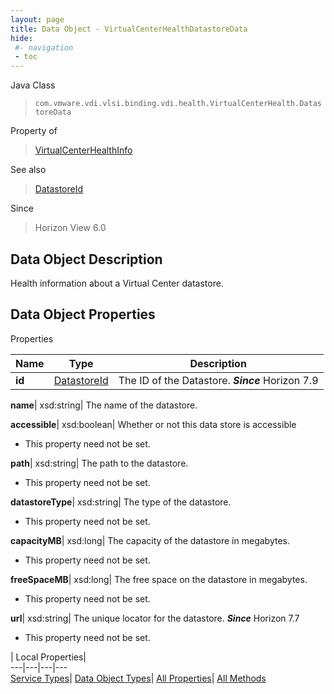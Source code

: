 ```yaml
---
layout: page
title: Data Object - VirtualCenterHealthDatastoreData
hide:
 #- navigation
 - toc
---
```






Java Class  
> `com.vmware.vdi.vlsi.binding.vdi.health.VirtualCenterHealth.DatastoreData`

Property of  
> [VirtualCenterHealthInfo](vdi.health.VirtualCenterHealth.VirtualCenterHealthInfo.md#field_detail)

See also  
> [DatastoreId](vdi.entity.DatastoreId.md)

Since  
> Horizon View 6.0


## Data Object Description 

Health information about a Virtual Center datastore. 

## Data Object Properties

Properties

Name |  Type |  Description   
---|---|---  
**id**| [DatastoreId](vdi.entity.DatastoreId.md)|  The ID of the Datastore.  **_Since_** Horizon 7.9  
  
**name**|  xsd:string|  The name of the datastore.   
  
**accessible**|  xsd:boolean|  Whether or not this data store is accessible   


* This property need not be set.

  
**path**|  xsd:string|  The path to the datastore.   


* This property need not be set.

  
**datastoreType**|  xsd:string|  The type of the datastore.   


* This property need not be set.

  
**capacityMB**|  xsd:long|  The capacity of the datastore in megabytes.   


* This property need not be set.

  
**freeSpaceMB**|  xsd:long|  The free space on the datastore in megabytes.   


* This property need not be set.

  
**url**|  xsd:string|  The unique locator for the datastore.  **_Since_** Horizon 7.7  


* This property need not be set.

  
  
  
 | Local Properties|   
---|---|---|---  
[Service Types](index-mo_types.md)| [Data Object Types](index-do_types.md)| [All Properties](index-properties.md)| [All Methods](index-methods.md)  
  
  
